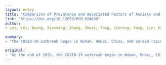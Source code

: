 ```yaml
---
layout: entry
title: "Comparison of Prevalence and Associated Factors of Anxiety and Depression Among People Affected by versus People Unaffected by Quarantine During the COVID-19 Epidemic in Southwestern China"
link: "https://doi.org/10.12659/MSM.924609"
author:
- Lei, Lei; Huang, Xiaoming; Zhang, Shuai; Yang, Jinrong; Yang, Lin; Xu, Min

summary:
- "the COVID-19 outbreak began in Wuhan, Hubei, China, and spread rapidly to the whole country within 1 month. This new epidemic caused a great mental reaction among the public. The government should focus more on providing economic and medical support to improve the general population's mental state. People living in Chongqing had higher SAS and SDS scores than those living in Yunnan Province. RESULTS Among 1593 participants, the prevalence of anxiety and depression was approximately 8.3% and 14."

original:
- "At the end of 2019, the COVID-19 outbreak began in Wuhan, Hubei, China, and spread rapidly to the whole country within 1 month. This new epidemic caused a great mental reaction among the public. This study aimed to assess and compare the prevalence and associated factors of anxiety and depression among the public affected by quarantine and those unaffected during the COVID-19 outbreak in southwestern China in early Feb. 2020. MATERIAL AND METHODS Data were collected using the self-rating anxiety scale (SAS) and the self-rating depression scale (SDS) administered to 1593 respondents aged 18 years and above. The respondents were grouped as 'affected group' and 'unaffected group' on the basis of whether they or their families/colleagues/classmates/neighbors had been quarantined. RESULTS Among 1593 participants, the prevalence of anxiety and depression was approximately 8.3% and 14.6%, respectively, and the prevalence in the affected group (12.9%, 22.4%) was significantly higher than that in the unaffected group (6.7%, 11.9%). Lower average household income, lower education level, having a higher self-evaluated level of knowledge, being more worried about being infected, having no psychological support, greater property damage, and lower self-perceived health condition were significant associated with higher scores on the SAS and SDS. People living in Chongqing had higher SAS and SDS scores than those living in Yunnan Province. CONCLUSIONS The prevalence of anxiety and depression of the affected group are higher than in the unaffected group during the COVID-19 outbreak in southwestern China in early Feb. 2020. The government should focus more on providing economic and medical support to improve the general population's mental state."
---
```


